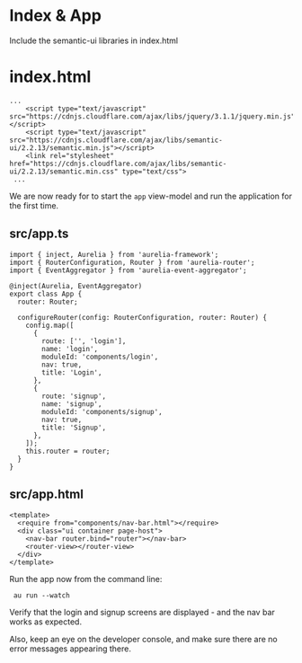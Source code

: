# Index & App

Include the semantic-ui libraries in index.html

# index.html
~~~
...
    <script type="text/javascript" src="https://cdnjs.cloudflare.com/ajax/libs/jquery/3.1.1/jquery.min.js"></script>
    <script type="text/javascript" src="https://cdnjs.cloudflare.com/ajax/libs/semantic-ui/2.2.13/semantic.min.js"></script>
    <link rel="stylesheet" href="https://cdnjs.cloudflare.com/ajax/libs/semantic-ui/2.2.13/semantic.min.css" type="text/css">
 ...   
~~~


We are now ready for to start the `app` view-model and run the application for the first time.

## src/app.ts

~~~
import { inject, Aurelia } from 'aurelia-framework';
import { RouterConfiguration, Router } from 'aurelia-router';
import { EventAggregator } from 'aurelia-event-aggregator';

@inject(Aurelia, EventAggregator)
export class App {
  router: Router;

  configureRouter(config: RouterConfiguration, router: Router) {
    config.map([
      {
        route: ['', 'login'],
        name: 'login',
        moduleId: 'components/login',
        nav: true,
        title: 'Login',
      },
      {
        route: 'signup',
        name: 'signup',
        moduleId: 'components/signup',
        nav: true,
        title: 'Signup',
      },
    ]);
    this.router = router;
  }
}
~~~


## src/app.html

~~~
<template>
  <require from="components/nav-bar.html"></require>
  <div class="ui container page-host">
    <nav-bar router.bind="router"></nav-bar>
    <router-view></router-view>
  </div>
</template>
~~~

Run the app now from the command line:

~~~
 au run --watch
~~~

Verify that the login and signup screens are displayed - and the nav bar works as expected.

Also, keep an eye on the developer console, and make sure there are no error messages appearing there.